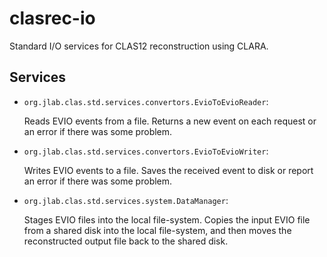 # clasrec-io

Standard I/O services for CLAS12 reconstruction using CLARA.

## Services

-   `org.jlab.clas.std.services.convertors.EvioToEvioReader`:

    Reads EVIO events from a file.
    Returns a new event on each request or an error if there was some problem.

-   `org.jlab.clas.std.services.convertors.EvioToEvioWriter`:

    Writes EVIO events to a file.
    Saves the received event to disk or report an error if there was some
    problem.

-   `org.jlab.clas.std.services.system.DataManager`:

    Stages EVIO files into the local file-system.
    Copies the input EVIO file from a shared disk into the local file-system,
    and then moves the reconstructed output file back to the shared disk.

